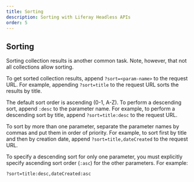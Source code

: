 ```yaml
---
title: Sorting
description: Sorting with Liferay Headless APIs
order: 5
---
```


## Sorting

Sorting collection results is another common task. Note, however, that not all collections allow sorting. 

<!---
Not all collections allow sorting. The ones that support it will contain the 
optional parameter `{lb}?sort{rb}` in their template.
-->

To get sorted collection results, append `?sort=<param-name>` to the request URL. For example, appending `?sort=title` to the request URL sorts the results by title. 

The default sort order is ascending (0-1, A-Z). To perform a descending sort, append `:desc` to the parameter name. For example, to perform a descending sort by title, append `?sort=title:desc` to the request URL. 

To sort by more than one parameter, separate the parameter names by commas and put them in order of priority. For example, to sort first by title and then by creation date, append `?sort=title,dateCreated` to the request URL. 

To specify a descending sort for only one parameter, you must explicitly specify ascending sort order (`:asc`) for the other parameters. For example: 

`?sort=title:desc,dateCreated:asc`
